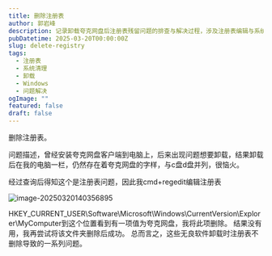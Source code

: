 ```yaml
---
title: 删除注册表
author: 郭岩峰
description: 记录卸载夸克网盘后注册表残留问题的排查与解决过程，涉及注册表编辑与系统清理。
pubDatetime: 2025-03-20T00:00:00Z
slug: delete-registry
tags:
  - 注册表
  - 系统清理
  - 卸载
  - Windows
  - 问题解决
ogImage: ""
featured: false
draft: false
---
```


删除注册表。

问题描述，曾经安装夸克网盘客户端到电脑上，后来出现问题想要卸载，结果卸载后在我的电脑一栏，仍然存在着夸克网盘的字样，与c盘d盘并列，很恼火。

经过查询后得知这个是注册表问题，因此我cmd+regedit编辑注册表

![image-20250320140356895](@assets/images/image-20250320140356895.png)

HKEY_CURRENT_USER\Software\Microsoft\Windows\CurrentVersion\Explorer\MyComputer到这个位置看到有一项值为夸克网盘，我将此项删除。
结果没有用，我再尝试将该文件夹删除后成功。
总而言之，这些无良软件卸载时注册表不删除导致的一系列问题。